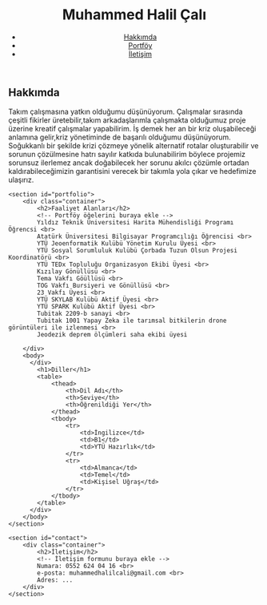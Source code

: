 <!DOCTYPE html>
<html lang="tr">
<head>
    <meta charset="UTF-8">
    <meta name="viewport" content="width=device-width, initial-scale=1.0">
    <title>Kişisel Web Sitesi</title>
    <link rel="stylesheet" href="/css/style.css">
</head>
<body>
    <header>
        <div class="container">
            <h1>Muhammed Halil Çalı</h1>
            <nav>
                <ul>
                    <li><a href="#about">Hakkımda</a></li>
                    <li><a href="#portfolio">Portföy</a></li>
                    <li><a href="#contact">İletişim</a></li>
                </ul>
            </nav>
        </div>
    </header>
    <section id="about">
        <div class="container">
            <h2>Hakkımda</h2>
            <p>Takım çalışmasına yatkın olduğumu düşünüyorum. Çalışmalar sırasında çeşitli fikirler üretebilir,takım arkadaşlarımla çalışmakta olduğumuz proje üzerine kreatif çalışmalar yapabilirim. İş demek her an bir kriz oluşabileceği anlamına gelir,kriz yönetiminde de başarılı olduğumu düşünüyorum. Soğukkanlı bir şekilde krizi çözmeye yönelik alternatif rotalar oluşturabilir ve sorunun çözülmesine hatrı sayılır katkıda bulunabilirim böylece projemiz sorunsuz ilerlemez ancak doğabilecek her sorunu akılcı çözümle ortadan kaldırabileceğimizin garantisini verecek bir takımla yola çıkar ve hedefimize ulaşırız.</p>
        </div>
    </section>

    <section id="portfolio">
        <div class="container">
            <h2>Faaliyet Alanları</h2>
            <!-- Portföy öğelerini buraya ekle -->
            Yıldız Teknik Üniversitesi Harita Mühendisliği Programı Öğrencsi <br>
            Atatürk Üniversitesi Bilgisayar Programcılığı Öğrencisi <br>
            YTÜ Jeoenformatik Kulübü Yönetim Kurulu Üyesi <br>
            YTÜ Sosyal Sorumluluk Kulübü Çorbada Tuzun Olsun Projesi Koordinatörü <br>
            YTÜ TEDx Topluluğu Organizasyon Ekibi Üyesi <br>
            Kızılay Gönüllüsü <br>
            Tema Vakfı Göüllüsü <br>
            TOG Vakfı Bursiyeri ve Gönüllüsü <br>
            23 Vakfı Üyesi <br>
            YTÜ SKYLAB Kulübü Aktif Üyesi <br>
            YTÜ SPARK Kulübü Aktif Üyesi <br>
            Tubitak 2209-b sanayi <br>
            Tubitak 1001 Yapay Zeka ile tarımsal bitkilerin drone görüntüleri ile izlenmesi <br>
            Jeodezik deprem ölçümleri saha ekibi üyesi

        </div>
        <body>
          </div>
            <h1>Diller</h1>
            <table>
                <thead>
                    <th>Dil Adı</th>
                    <th>Seviye</th>
                    <th>Öğrenildiği Yer</th>
                </thead>
                <tbody>
                    <tr>
                        <td>İngilizce</td>
                        <td>B1</td>
                        <td>YTÜ Hazırlık</td>
                    </tr>
                    <tr>
                        <td>Almanca</td>
                        <td>Temel</td>
                        <td>Kişisel Uğraş</td>
                    </tr>
                </tbody>
            </table>
          </div>
        </body>
    </section>

    <section id="contact">
        <div class="container">
            <h2>İletişim</h2>
            <!-- İletişim formunu buraya ekle -->
            Numara: 0552 624 04 16 <br>
            e-posta: muhammedhalilcali@gmail.com <br>
            Adres: ...
        </div>
    </section>


</body>
</html>
